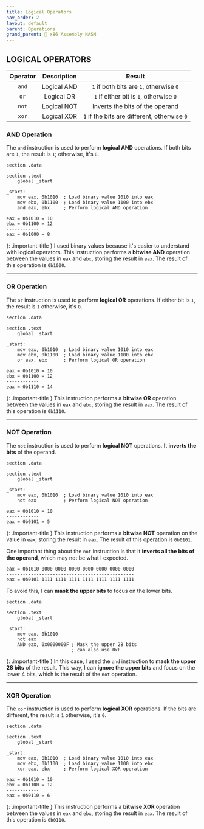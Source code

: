 ```yaml
---
title: Logical Operators
nav_order: 2
layout: default
parent: Operations
grand_parent: 🔲 x86 Assembly NASM
---
```


## **LOGICAL OPERATORS**

| Operator | Description | Result |
|:--------:|:-----------:|:------:|
| `and`    | Logical AND  | `1` if both bits are `1`, otherwise `0` |
| `or`     | Logical OR   | `1` if either bit is `1`, otherwise `0` |
| `not`    | Logical NOT  | Inverts the bits of the operand |
| `xor`    | Logical XOR  | `1` if the bits are different, otherwise `0` |

### **AND Operation**

The `and` instruction is used to perform **logical AND** operations. If both bits are `1`, the result is `1`; otherwise, it's `0`.

```
section .data

section .text
    global _start

_start:
    mov eax, 0b1010  ; Load binary value 1010 into eax
    mov ebx, 0b1100  ; Load binary value 1100 into ebx
    and eax, ebx     ; Perform logical AND operation
```


```
eax = 0b1010 = 10
ebx = 0b1100 = 12
------------
eax = 0b1000 = 8
```

{: .important-title }
I used binary values because it's easier to understand with logical operators. This instruction performs a **bitwise AND** operation between the values in `eax` and `ebx`, storing the result in `eax`. The result of this operation is `0b1000`.

----

### **OR Operation**

The `or` instruction is used to perform **logical OR** operations. If either bit is `1`, the result is `1` otherwise, it's `0`.

```
section .data

section .text
    global _start

_start:
    mov eax, 0b1010  ; Load binary value 1010 into eax
    mov ebx, 0b1100  ; Load binary value 1100 into ebx
    or eax, ebx      ; Perform logical OR operation
```

```
eax = 0b1010 = 10
ebx = 0b1100 = 12
------------
eax = 0b1110 = 14
```

{: .important-title }
This instruction performs a **bitwise OR** operation between the values in `eax` and `ebx`, storing the result in `eax`. The result of this operation is `0b1110`.

----

### **NOT Operation**

The `not` instruction is used to perform **logical NOT** operations. It **inverts the bits** of the operand.

```
section .data

section .text
    global _start

_start:
    mov eax, 0b1010  ; Load binary value 1010 into eax
    not eax          ; Perform logical NOT operation
```

```
eax = 0b1010 = 10
------------
eax = 0b0101 = 5
```

{: .important-title }
This instruction performs a **bitwise NOT** operation on the value in `eax`, storing the result in `eax`. The result of this operation is `0b0101`.

One important thing about the `not` instruction is that it **inverts all the bits of the operand**, which may not be what I expected.

```
eax = 0b1010 0000 0000 0000 0000 0000 0000 0000
-----------------------------------------------
eax = 0b0101 1111 1111 1111 1111 1111 1111 1111
```

To avoid this, I can **mask the upper bits** to focus on the lower bits.

```
section .data

section .text
    global _start

_start:
    mov eax, 0b1010
    not eax
    AND eax, 0x0000000F ; Mask the upper 28 bits
                        ; can also use 0xF
```

{: .important-title }
In this case, I used the `and` instruction to **mask the upper 28 bits** of the result. This way, I can **ignore the upper bits** and focus on the lower 4 bits, which is the result of the `not` operation.

----

### **XOR Operation**

The `xor` instruction is used to perform **logical XOR** operations. If the bits are different, the result is `1` otherwise, it's `0`.

```
section .data

section .text
    global _start

_start:
    mov eax, 0b1010  ; Load binary value 1010 into eax
    mov ebx, 0b1100  ; Load binary value 1100 into ebx
    xor eax, ebx     ; Perform logical XOR operation
```

```
eax = 0b1010 = 10
ebx = 0b1100 = 12
------------
eax = 0b0110 = 6
```

{: .important-title }
This instruction performs a **bitwise XOR** operation between the values in `eax` and `ebx`, storing the result in `eax`. The result of this operation is `0b0110`.